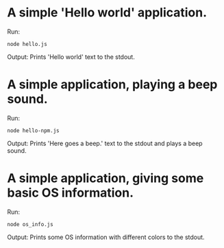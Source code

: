 # A simple 'Hello world' application.

Run:
```
node hello.js
```

Output:
Prints 'Hello world' text to the stdout.


# A simple application, playing a beep sound.

Run:
```
node hello-npm.js
```

Output:
Prints 'Here goes a beep.' text to the stdout and plays a beep sound.


# A simple application, giving some basic OS information.

Run:
```
node os_info.js
```

Output:
 Prints some OS information with different colors to the stdout.
